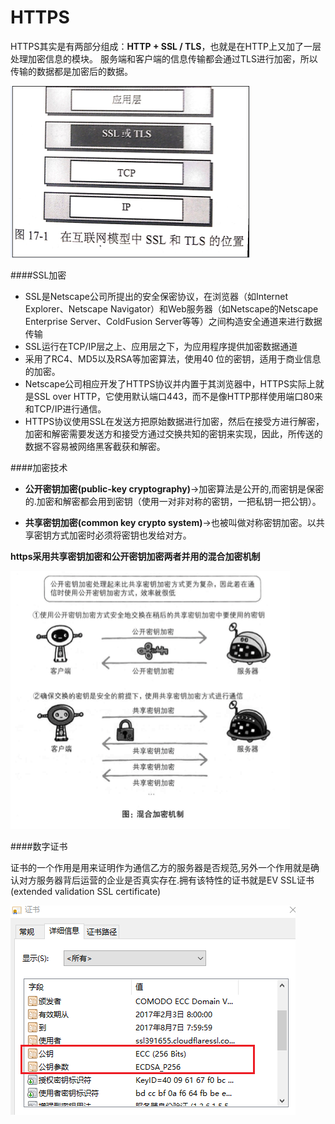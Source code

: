 # HTTPS

HTTPS其实是有两部分组成：**HTTP + SSL / TLS**，也就是在HTTP上又加了一层处理加密信息的模块。
服务端和客户端的信息传输都会通过TLS进行加密，所以传输的数据都是加密后的数据。

![](/assets/ssl.png)

####SSL加密

* SSL是Netscape公司所提出的安全保密协议，在浏览器（如Internet Explorer、Netscape Navigator）和Web服务器（如Netscape的Netscape Enterprise Server、ColdFusion Server等等）之间构造安全通道来进行数据传输
* SSL运行在TCP/IP层之上、应用层之下，为应用程序提供加密数据通道
* 采用了RC4、MD5以及RSA等加密算法，使用40 位的密钥，适用于商业信息的加密。
* Netscape公司相应开发了HTTPS协议并内置于其浏览器中，HTTPS实际上就是SSL over HTTP，它使用默认端口443，而不是像HTTP那样使用端口80来和TCP/IP进行通信。
* HTTPS协议使用SSL在发送方把原始数据进行加密，然后在接受方进行解密，加密和解密需要发送方和接受方通过交换共知的密钥来实现，因此，所传送的数据不容易被网络黑客截获和解密。 

####加密技术

* **公开密钥加密(public-key cryptography)**->加密算法是公开的,而密钥是保密的.加密和解密都会用到密钥（使用一对非对称的密钥，一把私钥一把公钥）。

* **共享密钥加密(common key crypto system)**->也被叫做对称密钥加密。以共享密钥方式加密时必须将密钥也发给对方。

**https采用共享密钥加密和公开密钥加密两者并用的混合加密机制**

![](/assets/https-crpt.png)

####数字证书

证书的一个作用是用来证明作为通信乙方的服务器是否规范,另外一个作用就是确认对方服务器背后运营的企业是否真实存在.拥有该特性的证书就是EV SSL证书(extended validation SSL certificate)

![](/assets/certificate.png)

